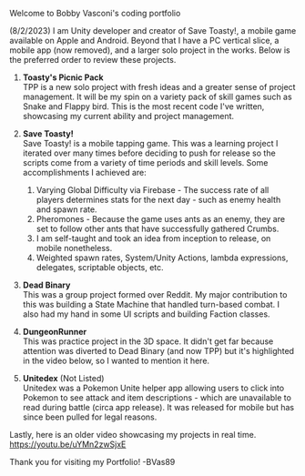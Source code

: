 Welcome to Bobby Vasconi's coding portfolio

(8/2/2023)
I am Unity developer and creator of Save Toasty!, a mobile game available on Apple and Android.
Beyond that I have a PC vertical slice, a mobile app (now removed), and a larger solo project in the works. Below is the preferred order to review these projects.

1. **Toasty's Picnic Pack**<br />
  TPP is a new solo project with fresh ideas and a greater sense of project management. It will be my spin on a variety pack of skill games such as Snake and Flappy bird. This is the most recent code I've written, showcasing my current ability and project management.


2. **Save Toasty!** <br />
  Save Toasty! is a mobile tapping game. This was a learning project I iterated over many times before deciding to push for release so the scripts come from a variety of time periods and skill levels. Some accomplishments I achieved are:
    1. Varying Global Difficulty via Firebase - The success rate of all players determines stats for the next day - such as enemy health and spawn rate.
    2. Pheromones - Because the game uses ants as an enemy, they are set to follow other ants that have successfully gathered Crumbs.
    4. I am self-taught and took an idea from inception to release, on mobile nonetheless.
    5. Weighted spawn rates, System/Unity Actions, lambda expressions, delegates, scriptable objects, etc.


3. **Dead Binary** <br />
  This was a group project formed over Reddit. My major contribution to this was building a State Machine that handled turn-based combat. I also had my hand in some UI scripts and building Faction classes.


4. **DungeonRunner** <br />
  This was practice project in the 3D space. It didn't get far because attention was diverted to Dead Binary (and now TPP) but it's highlighted in the video below, so I wanted to mention it here.


5. **Unitedex** (Not Listed) <br />
  Unitedex was a Pokemon Unite helper app allowing users to click into Pokemon to see attack and item descriptions - which are unavailable to read during battle (circa app release). It was released for mobile but has since been pulled for legal reasons.

Lastly, here is an older video showcasing my projects in real time.
https://youtu.be/uYMn2zwSjxE   

Thank you for visiting my Portfolio!
-BVas89
